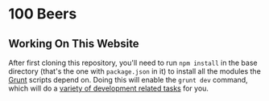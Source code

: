 # 100 Beers

## Working On This Website

After first cloning this repository, you'll need to run `npm install` in the base directory (that's the one with `package.json` in it) to install all the modules the [Grunt](http://gruntjs.com) scripts depend on. Doing this will enable the `grunt dev` command, which will do a [variety of development related tasks](https://github.com/SparkartGroupInc/solidus-site-template#grunt-tasks) for you.